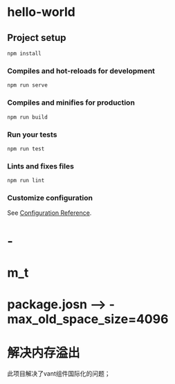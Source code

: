 # hello-world

## Project setup
```
npm install
```

### Compiles and hot-reloads for development
```
npm run serve
```

### Compiles and minifies for production
```
npm run build
```

### Run your tests
```
npm run test
```

### Lints and fixes files
```
npm run lint
```

### Customize configuration
See [Configuration Reference](https://cli.vuejs.org/config/).
# -
# m_t

 # package.josn -->  -max_old_space_size=4096  
 # 解决内存溢出
此项目解决了vant组件国际化的问题；
